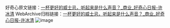 好奇心原文链接：[一杯更好的威士忌，听起来是什么声音？_商业_好奇心日报-许冰清](https://www.qdaily.com/articles/8461.html)
WebArchive归档链接：[一杯更好的威士忌，听起来是什么声音？_商业_好奇心日报-许冰清](http://web.archive.org/web/20160513225050/http://www.qdaily.com:80/articles/8461.html)
![image](http://ww3.sinaimg.cn/large/007d5XDply1g3vd8gpmcpj30u02qqquf)
